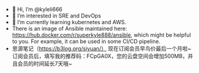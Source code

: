 - 👋 Hi, I’m @kyleli666
- 👀 I’m interested in SRE and DevOps
- 🌱 I’m currently learning kubernetes and AWS.
- There is an image of Ansible maintained here: https://hub.docker.com/r/superkyle888/ansible, which might be helpful to you. For example, it can be used in some CI/CD pipeline.
- 思源笔记（https://b3log.org/siyuan/）
现在订阅会员早鸟价最后一个月啦~
订阅会员后，填写我的推荐码：FCpGA0X，您的云盘空间会增加500MB，并且会员的时间延长7天哦~

<!---
kyleli666/kyleli666 is a ✨ special ✨ repository because its `README.md` (this file) appears on your GitHub profile.
You can click the Preview link to take a look at your changes.
--->
